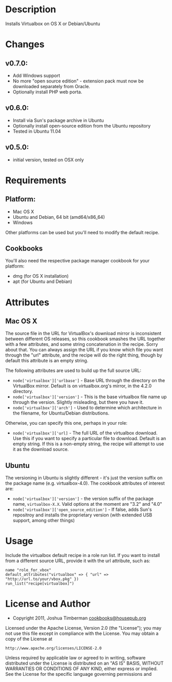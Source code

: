 Description
===========

Installs Virtualbox on OS X or Debian/Ubuntu

Changes
=======

## v0.7.0:

* Add Windows support
* No more "open source edition" - extension pack must now be downloaded
  separately from Oracle.
* Optionally install PHP web porta.

## v0.6.0:

* Install via Sun's package archive in Ubuntu
* Optionally install open-source edition from the Ubuntu repository
* Tested in Ubuntu 11.04

## v0.5.0:

* initial version, tested on OSX only

Requirements
============

## Platform:

* Mac OS X
* Ubuntu and Debian, 64 bit (amd64/x86\_64)
* Windows

Other platforms can be used but you'll need to modify the default recipe.

## Cookbooks

You'll also need the respective package manager cookbook for your platform:

* dmg (for OS X installation)
* apt (for Ubuntu and Debian)

Attributes
==========

## Mac OS X

The source file in the URL for VirtualBox's download mirror is inconsistent between different OS releases, so this cookbook smashes the URL together with a few attributes, and some string concatenation in the recipe. Sorry about that. You can always assign the URL if you know which file you want through the "url" attribute, and the recipe will do the right thing, though by default this attribute is an empty string.

The following attributes are used to build up the full source URL:

* `node['virtualbox']['urlbase']` - Base URL through the directory on the VirtualBox mirror. Default is on virtualbox.org's mirror, in the 4.2.0 directory.
* `node['virtualbox']['version']` - This is the base virtualbox file name up through the version. Slightly misleading, but there you have it.
* `node['virtualbox']['arch']` - Used to determine which architecture in the filename, for Ubuntu/Debian distributions.

Otherwise, you can specify this one, perhaps in your role:

* `node['virtualbox']['url]` - The full URL of the virtualbox download. Use this if you want to specify a particular file to download. Default is an empty string. If this is a non-empty string, the recipe will attempt to use it as the download source.

## Ubuntu

The versioning in Ubuntu is slightly different - it's just the version suffix on
the package name (e.g. virtualbox-4.0). The cookbook attributes of interest are:

* `node['virtualbox']['version']` - the version suffix of the package name,
    `virtualbox-X.X`. Valid options at the moment are "3.2" and "4.0"
* `node['virtualbox']['open_source_edition']` - If false, adds Sun's repositroy
    and installs the proprietary version (with extended USB support, among other
    things)

Usage
=====

Include the virtualbox default recipe in a role run list. If you want to install from a different source URL, provide it with the url attribute, such as:

    name "role_for_vbox"
    default_attributes("virtualbox" => { "url" => "http://url.to/your/vbox.pkg" })
    run_list("recipe[virtualbox]")

License and Author
==================

* Copyright 2011, Joshua Timberman <cookbooks@housepub.org>

Licensed under the Apache License, Version 2.0 (the "License");
you may not use this file except in compliance with the License.
You may obtain a copy of the License at

    http://www.apache.org/licenses/LICENSE-2.0

Unless required by applicable law or agreed to in writing, software
distributed under the License is distributed on an "AS IS" BASIS,
WITHOUT WARRANTIES OR CONDITIONS OF ANY KIND, either express or implied.
See the License for the specific language governing permissions and
